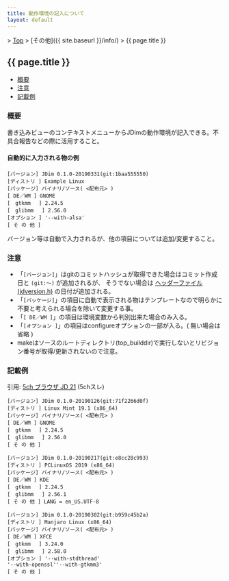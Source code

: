 ```yaml
---
title: 動作環境の記入について
layout: default
---
```


&gt; [Top](../) &gt; [その他]({{ site.baseurl }}/info/) &gt; {{ page.title }}

## {{ page.title }}

- [概要](#abstract)
- [注意](#note)
- [記載例](#example)


<a name="abstract"></a>
### 概要

書き込みビューのコンテキストメニューからJDimの動作環境が記入できる。不具合報告などの際に活用すること。

#### 自動的に入力される物の例
```
[バージョン] JDim 0.1.0-20190331(git:1baa555550)
[ディストリ ] Example Linux
[パッケージ] バイナリ/ソース( <配布元> )
[ DE／WM ] GNOME
[　gtkmm 　] 2.24.5
[　glibmm 　] 2.56.0
[オプション ] '--with-alsa'
[ そ の 他 ]
```

バージョン等は自動で入力されるが、他の項目については追加/変更すること。


<a name="note"></a>
### 注意

- 「`[バージョン]`」はgitのコミットハッシュが取得できた場合はコミット作成日と `(git:〜)` が追加されるが、
  そうでない場合は [ヘッダーファイル (jdversion.h)][jdversion] の日付が追加される。
- 「`[パッケージ]`」の項目に自動で表示される物はテンプレートなので明らかに不要と考えられる場合を除いて変更する事。
- 「`[ DE／WM ]`」の項目は環境変数から判別出来た場合のみ入る。
- 「`[オプション ]`」の項目はconfigureオプションの一部が入る。( 無い場合は省略 )
- makeはソースのルートディレクトリ(top\_builddir)で実行しないとリビジョン番号が取得/更新されないので注意。


<a name="example"></a>
### 記載例
引用: [5ch ブラウザ JD 21][thread] (5chスレ)

```
[バージョン] JDim 0.1.0-20190126(git:71f2266d0f)
[ディストリ ] Linux Mint 19.1 (x86_64)
[パッケージ] バイナリ/ソース( <配布元> )
[ DE／WM ] GNOME
[　gtkmm 　] 2.24.5
[　glibmm 　] 2.56.0
[ そ の 他 ]
```

```
[バージョン] JDim 0.1.0-20190217(git:e8cc28c993)
[ディストリ ] PCLinuxOS 2019 (x86_64)
[パッケージ] バイナリ/ソース( <配布元> )
[ DE／WM ] KDE
[　gtkmm 　] 2.24.5
[　glibmm 　] 2.56.1
[ そ の 他 ] LANG = en_US.UTF-8
```

```
[バージョン] JDim 0.1.0-20190302(git:b959c45b2a)
[ディストリ ] Manjaro Linux (x86_64)
[パッケージ] バイナリ/ソース( <配布元> )
[ DE／WM ] XFCE
[　gtkmm 　] 3.24.0
[　glibmm 　] 2.58.0
[オプション ] '--with-stdthread'
'--with-openssl''--with-gtkmm3'
[ そ の 他 ]
```


[jdversion]: https://github.com/JDimproved/JDim/tree/master/src/jdversion.h "JDim/jdversion.h at master"
[thread]: https://mao.5ch.net/test/read.cgi/linux/1540656394/
